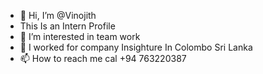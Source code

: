 - 👋 Hi, I’m @Vinojith
- This Is an Intern Profile 
- 👀 I’m interested in team work
- 🌱 I worked for company Insighture In Colombo Sri Lanka
- 📫 How to reach me cal  +94 763220387
